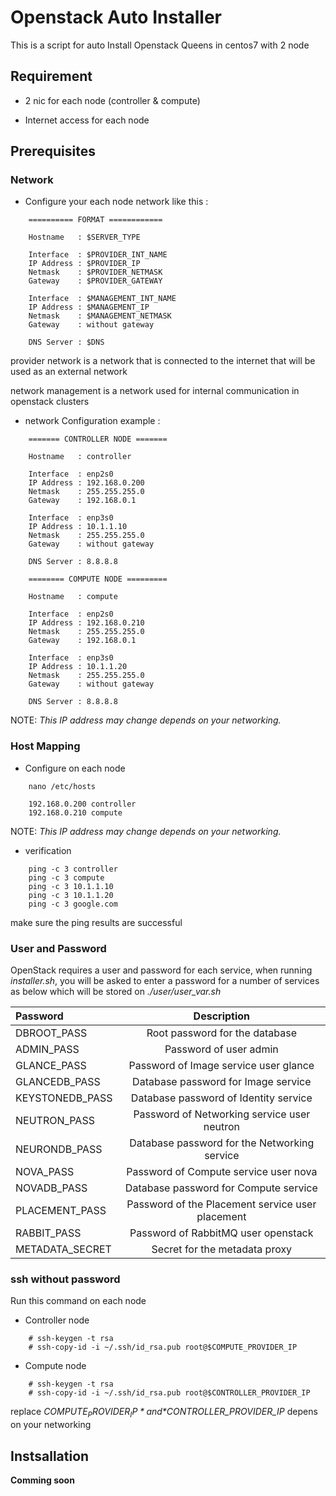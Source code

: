 # Openstack Auto Installer

This is a script for auto Install Openstack Queens in centos7 with 2 node


## Requirement
- 2 nic for each node (controller & compute)

- Internet access for each node

## Prerequisites

### Network

- Configure your each node network like this :

```
    ========== FORMAT ============

    Hostname   : $SERVER_TYPE

    Interface  : $PROVIDER_INT_NAME
    IP Address : $PROVIDER_IP
    Netmask    : $PROVIDER_NETMASK
    Gateway    : $PROVIDER_GATEWAY

    Interface  : $MANAGEMENT_INT_NAME
    IP Address : $MANAGEMENT_IP
    Netmask    : $MANAGEMENT_NETMASK
    Gateway    : without gateway

    DNS Server : $DNS
```
provider network is a network that is connected to the internet that will be used as an external network

network management is a network used for internal communication in openstack clusters

- network Configuration example :
```
    ======= CONTROLLER NODE =======

    Hostname   : controller

    Interface  : enp2s0
    IP Address : 192.168.0.200
    Netmask    : 255.255.255.0
    Gateway    : 192.168.0.1

    Interface  : enp3s0
    IP Address : 10.1.1.10
    Netmask    : 255.255.255.0
    Gateway    : without gateway

    DNS Server : 8.8.8.8
```

```
    ======== COMPUTE NODE =========

    Hostname   : compute

    Interface  : enp2s0
    IP Address : 192.168.0.210
    Netmask    : 255.255.255.0
    Gateway    : 192.168.0.1

    Interface  : enp3s0
    IP Address : 10.1.1.20
    Netmask    : 255.255.255.0
    Gateway    : without gateway

    DNS Server : 8.8.8.8
```

NOTE: *This IP address may change depends on your networking.*

### Host Mapping

- Configure on each node

```
    nano /etc/hosts

    192.168.0.200 controller
    192.168.0.210 compute
```
NOTE: *This IP address may change depends on your networking.*

- verification
```
    ping -c 3 controller
    ping -c 3 compute
    ping -c 3 10.1.1.10
    ping -c 3 10.1.1.20
    ping -c 3 google.com
```
make sure the ping results are successful

### User and Password

OpenStack requires a user and password for each service, when running *installer.sh*, you will be asked to enter a password for a number of services as below which will be stored on *./user/user_var.sh*

| Password       | Description     |
| :------------- | :----------: |
| DBROOT_PASS | Root password for the database |
|  ADMIN_PASS | Password of user admin |
|  GLANCE_PASS | Password of Image service user glance |
|  GLANCEDB_PASS | Database password for Image service |
| KEYSTONEDB_PASS | Database password of Identity service | 
|  NEUTRON_PASS | Password of Networking service user neutron |
|  NEURONDB_PASS | Database password for the Networking service |
|  NOVA_PASS | Password of Compute service user nova |
|  NOVADB_PASS | Database password for Compute service |
| PLACEMENT_PASS | Password of the Placement service user placement |
|  RABBIT_PASS | Password of RabbitMQ user openstack |
|  METADATA_SECRET | Secret for the metadata proxy |

### ssh without password

Run this command on each node

- Controller node

```
    # ssh-keygen -t rsa
    # ssh-copy-id -i ~/.ssh/id_rsa.pub root@$COMPUTE_PROVIDER_IP
```
- Compute node
```
    # ssh-keygen -t rsa
    # ssh-copy-id -i ~/.ssh/id_rsa.pub root@$CONTROLLER_PROVIDER_IP
```
replace *$COMPUTE_PROVIDER_IP* and *$CONTROLLER_PROVIDER_IP* depens on your networking

## Instsallation

__Comming soon__
